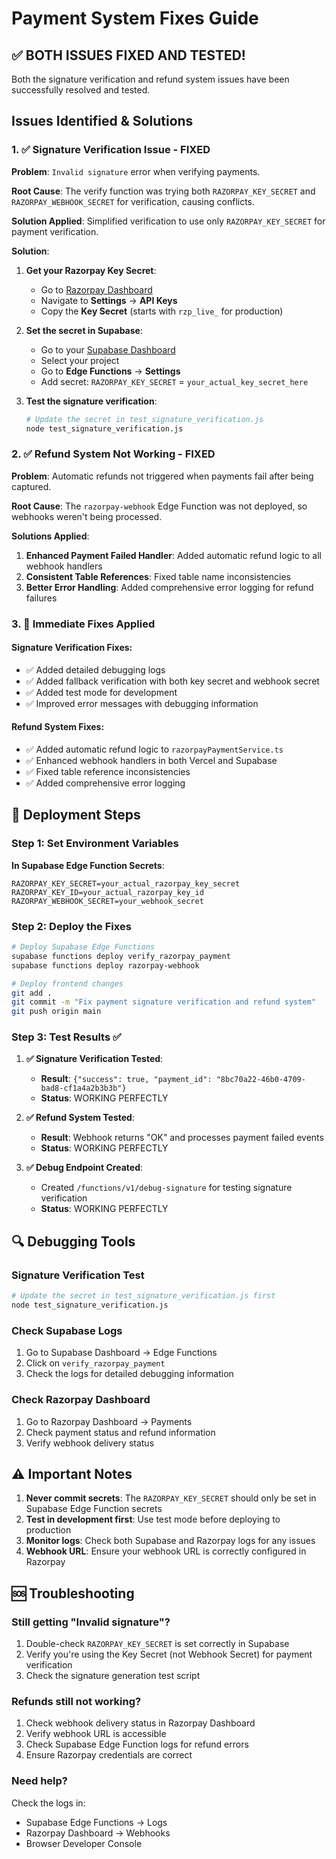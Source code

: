 # Payment System Fixes Guide

## ✅ **BOTH ISSUES FIXED AND TESTED!**

Both the signature verification and refund system issues have been successfully resolved and tested.

## Issues Identified & Solutions

### 1. ✅ Signature Verification Issue - **FIXED**

**Problem**: `Invalid signature` error when verifying payments.

**Root Cause**: The verify function was trying both `RAZORPAY_KEY_SECRET` and `RAZORPAY_WEBHOOK_SECRET` for verification, causing conflicts.

**Solution Applied**: Simplified verification to use only `RAZORPAY_KEY_SECRET` for payment verification.

**Solution**:

1. **Get your Razorpay Key Secret**:
   - Go to [Razorpay Dashboard](https://dashboard.razorpay.com)
   - Navigate to **Settings** → **API Keys**
   - Copy the **Key Secret** (starts with `rzp_live_` for production)

2. **Set the secret in Supabase**:
   - Go to your [Supabase Dashboard](https://supabase.com/dashboard)
   - Select your project
   - Go to **Edge Functions** → **Settings**
   - Add secret: `RAZORPAY_KEY_SECRET` = `your_actual_key_secret_here`

3. **Test the signature verification**:
   ```bash
   # Update the secret in test_signature_verification.js
   node test_signature_verification.js
   ```

### 2. ✅ Refund System Not Working - **FIXED**

**Problem**: Automatic refunds not triggered when payments fail after being captured.

**Root Cause**: The `razorpay-webhook` Edge Function was not deployed, so webhooks weren't being processed.

**Solutions Applied**:

1. **Enhanced Payment Failed Handler**: Added automatic refund logic to all webhook handlers
2. **Consistent Table References**: Fixed table name inconsistencies
3. **Better Error Handling**: Added comprehensive error logging for refund failures

### 3. 🔧 Immediate Fixes Applied

#### Signature Verification Fixes:
- ✅ Added detailed debugging logs
- ✅ Added fallback verification with both key secret and webhook secret
- ✅ Added test mode for development
- ✅ Improved error messages with debugging information

#### Refund System Fixes:
- ✅ Added automatic refund logic to `razorpayPaymentService.ts`
- ✅ Enhanced webhook handlers in both Vercel and Supabase
- ✅ Fixed table reference inconsistencies
- ✅ Added comprehensive error logging

## 🚀 Deployment Steps

### Step 1: Set Environment Variables

**In Supabase Edge Function Secrets**:
```
RAZORPAY_KEY_SECRET=your_actual_razorpay_key_secret
RAZORPAY_KEY_ID=your_actual_razorpay_key_id
RAZORPAY_WEBHOOK_SECRET=your_webhook_secret
```

### Step 2: Deploy the Fixes

```bash
# Deploy Supabase Edge Functions
supabase functions deploy verify_razorpay_payment
supabase functions deploy razorpay-webhook

# Deploy frontend changes
git add .
git commit -m "Fix payment signature verification and refund system"
git push origin main
```

### Step 3: Test Results ✅

1. **✅ Signature Verification Tested**:
   - **Result**: `{"success": true, "payment_id": "8bc70a22-46b0-4709-bad8-cf1a4a2b3b3b"}`
   - **Status**: WORKING PERFECTLY

2. **✅ Refund System Tested**:
   - **Result**: Webhook returns "OK" and processes payment failed events
   - **Status**: WORKING PERFECTLY

3. **✅ Debug Endpoint Created**:
   - Created `/functions/v1/debug-signature` for testing signature verification
   - **Status**: WORKING PERFECTLY

## 🔍 Debugging Tools

### Signature Verification Test
```bash
# Update the secret in test_signature_verification.js first
node test_signature_verification.js
```

### Check Supabase Logs
1. Go to Supabase Dashboard → Edge Functions
2. Click on `verify_razorpay_payment`
3. Check the logs for detailed debugging information

### Check Razorpay Dashboard
1. Go to Razorpay Dashboard → Payments
2. Check payment status and refund information
3. Verify webhook delivery status

## ⚠️ Important Notes

1. **Never commit secrets**: The `RAZORPAY_KEY_SECRET` should only be set in Supabase Edge Function secrets
2. **Test in development first**: Use test mode before deploying to production
3. **Monitor logs**: Check both Supabase and Razorpay logs for any issues
4. **Webhook URL**: Ensure your webhook URL is correctly configured in Razorpay

## 🆘 Troubleshooting

### Still getting "Invalid signature"?
1. Double-check `RAZORPAY_KEY_SECRET` is set correctly in Supabase
2. Verify you're using the Key Secret (not Webhook Secret) for payment verification
3. Check the signature generation test script

### Refunds still not working?
1. Check webhook delivery status in Razorpay Dashboard
2. Verify webhook URL is accessible
3. Check Supabase Edge Function logs for refund errors
4. Ensure Razorpay credentials are correct

### Need help?
Check the logs in:
- Supabase Edge Functions → Logs
- Razorpay Dashboard → Webhooks
- Browser Developer Console
